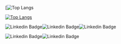 
[![Top Langs](https://github-readme-stats.vercel.app/api/?username=leonardo-felipe&count_private=true&theme=tokyonight&showicons=true)

[![Top Langs](https://github-readme-stats.vercel.app/api/top-langs/?username=leonardo-felipe&layout=compact&theme=tokyonight)](https://github.com/leonardo-felipe/github-readme-stats)

![Linkedin Badge](https://img.shields.io/badge/JavaScript-323330?style=for-the-badge&logo=javascript&logoColor=F7DF1E)![Linkedin Badge](https://img.shields.io/badge/React-20232A?style=for-the-badge&logo=react&logoColor=61DAFB)![Linkedin Badge](https://img.shields.io/badge/Node.js-339933?style=for-the-badge&logo=nodedotjs&logoColor=white)

![Linkedin Badge](https://img.shields.io/badge/Python-3776AB?style=for-the-badge&logo=python&logoColor=white)![Linkedin Badge](https://img.shields.io/badge/Django-092E20?style=for-the-badge&logo=django&logoColor=green)
